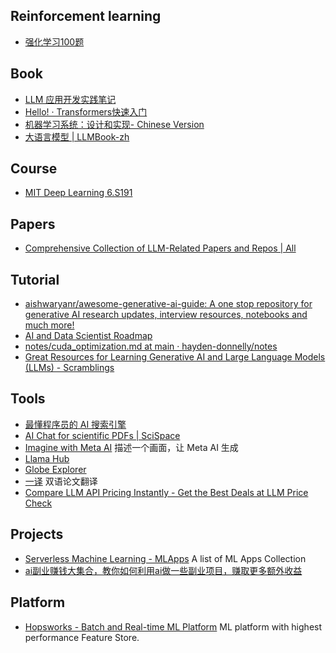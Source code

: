 ## Reinforcement learning
- [强化学习100题](https://p100.koki-saitoh.com/zh-CN)

## Book
- [LLM 应用开发实践笔记](https://aitutor.liduos.com/)
- [Hello! · Transformers快速入门](https://transformers.run/)
- [机器学习系统：设计和实现- Chinese Version](https://github.com/openmlsys/openmlsys-zh)
- [大语言模型 | LLMBook-zh](https://llmbook-zh.github.io/)

## Course
- [MIT Deep Learning 6.S191](http://introtodeeplearning.com/)

## Papers
- [Comprehensive Collection of LLM-Related Papers and Repos | All](https://potent-twister-29f.notion.site/b0fc32542854456cbde923e0adb48845?v=e2d14d2ef0c848f5a1d5b71f9977d7c5)

## Tutorial
- [aishwaryanr/awesome-generative-ai-guide: A one stop repository for generative AI research updates, interview resources, notebooks and much more!](https://github.com/aishwaryanr/awesome-generative-ai-guide)
- [AI and Data Scientist Roadmap](https://roadmap.sh/ai-data-scientist)
- [notes/cuda_optimization.md at main · hayden-donnelly/notes](https://github.com/hayden-donnelly/notes/blob/main/cuda_optimization.md)
- [Great Resources for Learning Generative AI and Large Language Models (LLMs) - Scramblings](https://pankajpipada.com/posts/2024-04-15-genai-resources/)

## Tools
- [最懂程序员的 AI 搜索引擎](https://devv.ai/zh)
- [AI Chat for scientific PDFs | SciSpace](https://typeset.io/)
- [Imagine with Meta AI](https://imagine.meta.com/) 描述一个画面，让 Meta AI 生成
- [Llama Hub](https://llamahub.ai/)
- [Globe Explorer](https://explorer.globe.engineer/)
- [一译](https://yiyibooks.cn/) 双语论文翻译
- [Compare LLM API Pricing Instantly - Get the Best Deals at LLM Price Check](https://llmpricecheck.com/)

## Projects
- [Serverless Machine Learning - MLApps](https://www.serverless-ml.org/mlapps) A list of ML Apps Collection
- [ai副业赚钱大集合，教你如何利用ai做一些副业项目，赚取更多额外收益](https://github.com/bleedline/aimoneyhunter)

## Platform
- [Hopsworks - Batch and Real-time ML Platform](https://www.hopsworks.ai/) ML platform with highest performance Feature Store.
